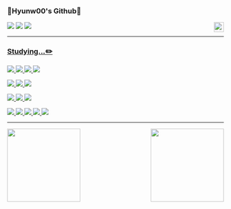
<div align="left">
  
  ### 🐲Hyunw00's Github🐉
  
  <img align="right" width="23" src="https://github.com/seondal/seondal/assets/75469131/f3735e2a-2fb1-4e7f-bbea-81f5698213b0" />

  <a href="https://velog.io/@hyunw00"><img src="https://img.shields.io/badge/hyunw00-3DDC84?style=badge&logo=Velog&logoColor=white"/></a> 
  <a href="#">
  <img src="https://img.shields.io/badge/ReadMe-735998?style=badge&logo=GitHub&logoColor=white"/></a> 
<a href="mailto:khwland090@gmail.com">
    <img
      src="https://img.shields.io/badge/khwland090@gmail.com-D14836?style=badge&logo=gmail&logoColor=white"/>
</div>

  ---

  ### Studying...✏️ 
  <div align="left">
      <img src="https://img.shields.io/badge/javascript-F7DF1E.svg?style=for-the-badge&logo=javascript&logoColor=20232a" /> <img src="https://img.shields.io/badge/html5-E34F26.svg?style=for-the-badge&logo=html5&logoColor=white" /> <img src="https://img.shields.io/badge/react-20232a.svg?style=for-the-badge&logo=react&logoColor=61DAFB" /> <img src="https://img.shields.io/badge/vue-4FC08D.svg?style=for-the-badge&logo=vue.js&logoColor=white" />

<img src="https://img.shields.io/badge/styled--components-DB7093?style=for-the-badge&logo=styled-components&logoColor=ffd35b" /> <img src="https://img.shields.io/badge/tailwindcss-1daabb.svg?style=for-the-badge&logo=tailwind-css&logoColor=white" /> <img src="https://img.shields.io/badge/css3-1572B6.svg?style=for-the-badge&logo=css3&logoColor=white" />

<img src="https://img.shields.io/badge/typescript-007ACC.svg?style=for-the-badge&logo=typescript&logoColor=white" /> <img src="https://img.shields.io/badge/React%20Query-FF4154?style=for-the-badge&logo=react%20query&logoColor=white" /> <img src="https://img.shields.io/badge/React%20Router-CA4245?style=for-the-badge&logo=React%20Router&logoColor=white" /> 

<img src="https://img.shields.io/badge/Next.js-000000?style=for-the-badge&logo=Next.js&logoColor=white" /> <img src="https://img.shields.io/badge/Node.js-5FA04E?style=for-the-badge&logo=Node.js&logoColor=white" /> <img src="https://img.shields.io/badge/Firebase-DD2C00?style=for-the-badge&logo=Firebase&logoColor=white" /> <img src="https://img.shields.io/badge/Supabse-3FCF8E?style=for-the-badge&logo=Supabase&logoColor=white" /> <img src="https://img.shields.io/badge/react%20query-41E0FD.svg?style=for-the-badge&logo=react%20query&logoColor=white" /> 
  </div>



---

<div align="center">
  <img  align="left"   src="https://github-readme-stats.vercel.app/api/top-langs/?username=kodingzz&layout=compact&theme=tokyonight" height="170px">
 <img align="right" src="https://github-readme-stats.vercel.app/api?username=kodingzz&show_icons=true&theme=tokyonight" height="170px">
</div>





<!-- [![Velog's GitHub stats](https://velog-readme-stats.vercel.app/api?name=khw090)](https://velog.io/@khw090/posts) -->

<!-- <h3 align="right">🛠 Tools 🛠</h3>
<div align="center">
  <img src="https://img.shields.io/badge/git-F05033.svg?style=for-the-badge&logo=git&logoColor=white" />
  <img src="https://img.shields.io/badge/github-181717.svg?style=for-the-badge&logo=github&logoColor=white" />
  <img src="https://img.shields.io/badge/Notion-F3F3F3.svg?style=for-the-badge&logo=notion&logoColor=black" />
    <img src="https://img.shields.io/badge/figma-F24E1E.svg?style=for-the-badge&logo=figma&logoColor=white" />
  <img src="https://img.shields.io/badge/VSCode-2C2C32.svg?style=for-the-badge&logo=visual-studio-code&logoColor=22ABF3" />
  
</div>


<br>

<h3 align="center">📫 Contact 📫</h3>
<div align="center">
<a href="mailto:khwland090@gmail.com">
    <img
      src="https://img.shields.io/badge/khwland090@gmail.com-D14836?style=for-the-badge&logo=gmail&logoColor=white"/>&nbsp
  </a>
</div>

<br>

<h3 align="center">💻 DEV's log 💻</h3>
<div align="center">
   <a href="https://velog.io/@khw090">
    <img src="https://img.shields.io/badge/Velog-1EBC8F?style=for-the-badge&logo=velog&logoColor=white" />&nbsp
  </a>
</div>
  



<br>

-->



